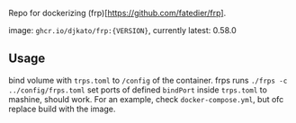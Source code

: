 Repo for dockerizing (frp)[https://github.com/fatedier/frp].

image: `ghcr.io/djkato/frp:{VERSION}`, currently latest: 0.58.0

## Usage

bind volume with `trps.toml` to `/config` of the container. frps runs `./frps -c ../config/frps.toml`
set ports of defined `bindPort` inside `trps.toml` to mashine, should work. For an example, check `docker-compose.yml`, but ofc replace build with the image.
